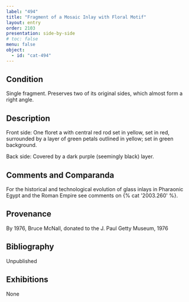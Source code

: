 ```yaml
---
label: "494"
title: "Fragment of a Mosaic Inlay with Floral Motif"
layout: entry
order: 2103
presentation: side-by-side
# toc: false
menu: false
object:
  - id: "cat-494"
---
```


## Condition

Single fragment. Preserves two of its original sides, which almost form a right angle.

## Description

Front side: One floret a with central red rod set in yellow, set in red, surrounded by a layer of green petals outlined in yellow; set in green background.

Back side: Covered by a dark purple (seemingly black) layer.

## Comments and Comparanda

For the historical and technological evolution of glass inlays in Pharaonic Egypt and the Roman Empire see comments on {% cat '2003.260' %}.

## Provenance

By 1976, Bruce McNall, donated to the J. Paul Getty Museum, 1976

## Bibliography

Unpublished

## Exhibitions

None